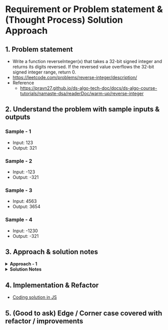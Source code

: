 # Requirement or Problem statement & (Thought Process) Solution Approach

## 1. Problem statement

- Write a function reverseInteger(x) that takes a 32-bit signed integer and returns its digits reversed. If the reversed value overflows the 32-bit signed integer range, return 0.
- https://leetcode.com/problems/reverse-integer/description/
- Reference
  - https://pravn27.github.io/ds-algo-tech-doc/docs/ds-algo-course-tutorials/namaste-dsa/readerDoc/warm-up/reverse-integer

## 2. Understand the problem with sample inputs & outputs

### Sample - 1

- Input: 123
- Output: 321

### Sample - 2

- Input: -123
- Output: -321

### Sample - 3

- Input: 4563
- Output: 3654

### Sample - 4

- Input: -1230
- Output: -321

## 3. Approach & solution notes

<details>
  <summary><b>Approach - 1</b></summary>

- Thought Process / Approach

  - run While until n < 0
    - get last digit of num, by % operator as n % 10
    - create reverse num
      - rev = (rev \* 10) + rem;
    - remove last digit of num
      - Math.floor(n/10)
  - return reversed number
  - use Math.pow() or 2 ** 31 to get value of 2 ** 31
  - why Divide, Remainder number by 10
    - Why 10 ? All possible digits 0, 1, ..... 9 will occur, means 0 to 9 will get total count as 10

- ![alt text](./img/solution.png)

- Make sure dry run with sample examples with notebooks

- Complexity

  - Time Complexity: O(length of number), which is O(1)
  - Space Complexity: O(1)

</details>

<details>
  <summary><b>Solution Notes</b></summary>

- ![alt text](./img/solution1.1.png)
- ![alt text](./img/solution1.2.png)

</details>

## 4. Implementation & Refactor

- [Coding solution in JS](./index.js)

## 5. (Good to ask) Edge / Corner case covered with refactor / improvements
